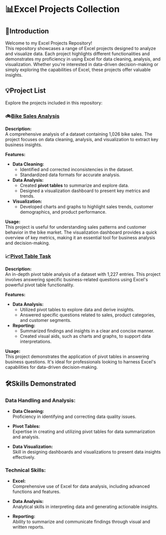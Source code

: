 # 📊Excel Projects Collection

## 🔎Introduction

Welcome to my Excel Projects Repository!  
This repository showcases a range of Excel projects designed to analyze and visualize data. Each project highlights different functionalities and demonstrates my proficiency in using Excel for data cleaning, analysis, and visualization. Whether you're interested in data-driven decision-making or simply exploring the capabilities of Excel, these projects offer valuable insights.

## 💡Project List

Explore the projects included in this repository:

### 🚲[Bike Sales Analysis](https://github.com/tsenyun/Excel/blob/main/Excel%20Project%20-%20Bike%20Sales.xlsx)

**Description:**  
A comprehensive analysis of a dataset containing 1,026 bike sales. The project focuses on data cleaning, analysis, and visualization to extract key business insights.

**Features:**  
- **Data Cleaning:**  
  - Identified and corrected inconsistencies in the dataset.
  - Standardized data formats for accurate analysis.
- **Data Analysis:**  
  - Created **pivot tables** to summarize and explore data.
  - Designed a visualization dashboard to present key metrics and trends.
- **Visualization:**  
  - Developed charts and graphs to highlight sales trends, customer demographics, and product performance.

**Usage:**  
This project is useful for understanding sales patterns and customer behavior in the bike market. The visualization dashboard provides a quick overview of key metrics, making it an essential tool for business analysis and decision-making.

### 📈[Pivot Table Task](https://github.com/tsenyun/Excel/blob/main/Pivot%20Table%20Task.xlsx)

**Description:**  
An in-depth pivot table analysis of a dataset with 1,227 entries. This project involves answering specific business-related questions using Excel's powerful pivot table functionality.

**Features:**  
- **Data Analysis:**  
  - Utilized pivot tables to explore data and derive insights.
  - Answered specific questions related to sales, product categories, and customer segments.
- **Reporting:**  
  - Summarized findings and insights in a clear and concise manner.
  - Created visual aids, such as charts and graphs, to support data interpretations.

**Usage:**  
This project demonstrates the application of pivot tables in answering business questions. It's ideal for professionals looking to harness Excel's capabilities for data-driven decision-making.

## 🛠️Skills Demonstrated

### Data Handling and Analysis:

- **Data Cleaning:**  
  Proficiency in identifying and correcting data quality issues.

- **Pivot Tables:**  
  Expertise in creating and utilizing pivot tables for data summarization and analysis.

- **Data Visualization:**  
  Skill in designing dashboards and visualizations to present data insights effectively.

### Technical Skills:

- **Excel:**  
  Comprehensive use of Excel for data analysis, including advanced functions and features.

- **Data Analysis:**  
  Analytical skills in interpreting data and generating actionable insights.

- **Reporting:**  
  Ability to summarize and communicate findings through visual and written reports.
